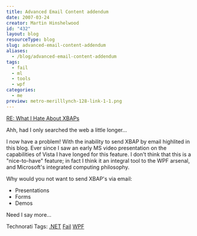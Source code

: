 ```yaml
---
title: Advanced Email Content addendum
date: 2007-03-24
creator: Martin Hinshelwood
id: "432"
layout: blog
resourceType: blog
slug: advanced-email-content-addendum
aliases:
  - /blog/advanced-email-content-addendum
tags:
  - fail
  - ml
  - tools
  - wpf
categories:
  - me
preview: metro-merilllynch-128-link-1-1.png
---
```


[RE: What I Hate About XBAPs](http://nerddawg.blogspot.com/2006/11/re-what-i-hat...)

Ahh, had I only searched the web a little longer...

I now have a problem! With the inability to send XBAP by email highlited in this blog. Ever since I saw an early MS video presentation on the capabilities of Vista I have longed for this feature. I don't think that this is a "nice-to-have" feature; in fact I think it an integral tool to the WPF arsenal, and Microsoft's integrated computing philosophy.

Why would you not want to send XBAP's via email:

- Presentations
- Forms
- Demos

Need I say more...

Technorati Tags: [.NET](http://technorati.com/tags/.NET) [Fail](http://technorati.com/tags/Fail) [WPF](http://technorati.com/tags/WPF)
